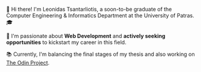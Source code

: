 👋 Hi there! I'm Leonidas Tsantarliotis, a soon-to-be graduate of the Computer Engineering & Informatics Department at the University of Patras. 🎓

🚀 I'm passionate about **Web Development** and **actively seeking opportunities** to kickstart my career in this field. 

📚 Currently, I'm balancing the final stages of my thesis and also working on [The Odin Project](https://www.theodinproject.com/).


